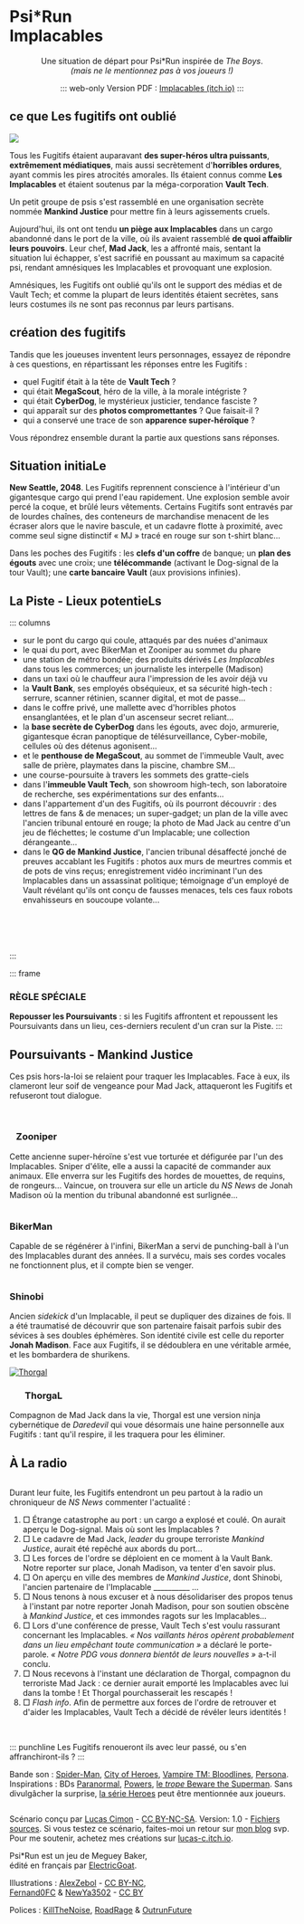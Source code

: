 # <span class="psirun">Psi<span class="asterisk">*</span>Run</span><br> Implacables
<center>

Une situation de départ pour Psi*Run inspirée de _The Boys_.
<br>
_(mais ne le mentionnez pas à vos joueurs !)_

::: web-only
Version PDF : [Implacables (itch.io)](https://lucas-c.itch.io/psirun-implacables)
:::

</center>

## ce que Les fugitifs ont oublié
<img class="logo float-right" src="VaultTech.jpg">

Tous les Fugitifs étaient auparavant **des super-héros ultra puissants**, **extrêmement médiatiques**,
mais aussi secrètement d'**horribles ordures**, ayant commis les pires atrocités amorales.
Ils étaient connus comme **Les Implacables** et étaient soutenus par la méga-corporation **Vault Tech**.

Un petit groupe de psis s'est rassemblé en une organisation secrète nommée **Mankind Justice** pour mettre fin à leurs agissements cruels.

Aujourd'hui, ils ont ont tendu **un piège aux Implacables**
dans un cargo abandonné dans le port de la ville,
où ils avaient rassemblé **de quoi affaiblir leurs pouvoirs**.
Leur chef, **Mad Jack**, les a affronté mais, sentant la situation lui échapper,
s'est sacrifié en poussant au maximum sa capacité psi,
rendant amnésiques les Implacables et provoquant une explosion.

Amnésiques, les Fugitifs ont oublié qu'ils ont le support des médias et de Vault Tech;
et comme la plupart de leurs identités étaient secrètes,
sans leurs costumes ils ne sont pas reconnus par leurs partisans.

## création des fugitifs
Tandis que les joueuses inventent leurs personnages,
essayez de répondre à ces questions,
en répartissant les réponses entre les Fugitifs :

* quel Fugitif était à la tête de **Vault Tech** ?
* qui était **MegaScout**, héro de la ville, à la morale intégriste ?
* qui était **CyberDog**, le mystérieux justicier, tendance fasciste ?
* qui apparaît sur des **photos compromettantes** ? Que faisait-il ?
* qui a conservé une trace de son **apparence super-héroïque** ?

Vous répondrez ensemble durant la partie aux questions sans réponses.

## Situation initiaLe
**New Seattle, 2048**. Les Fugitifs reprennent conscience à l'intérieur d'un gigantesque cargo qui prend l'eau rapidement. Une explosion semble avoir percé la coque, et brûlé leurs vêtements. Certains Fugitifs sont entravés par de lourdes chaînes, des conteneurs de marchandise menacent de les écraser alors que le navire bascule, et un cadavre flotte à proximité, avec comme seul signe distinctif « <span class="red">MJ</span> » tracé en rouge sur son t-shirt blanc...

Dans les poches des Fugitifs : les **clefs d'un coffre** de banque; un **plan des égouts** avec une croix; une **télécommande** (activant le Dog-signal de la tour Vault); une **carte bancaire Vault** (aux provisions infinies).

## La Piste - Lieux potentieLs
::: columns
* sur le pont du cargo qui coule, attaqués par des nuées d'animaux
* le quai du port, avec BikerMan et Zooniper au sommet du phare
* une station de métro bondée; des produits dérivés _Les Implacables_ dans tous les commerces; un journaliste les interpelle (Madison)
* dans un taxi où le chauffeur aura l'impression de les avoir déjà vu
* la **Vault Bank**, ses employés obséquieux, et sa sécurité high-tech : serrure, scanner rétinien, scanner digital, et mot de passe...
* dans le coffre privé, une mallette avec d'horribles photos ensanglantées, et le plan d'un ascenseur secret reliant...
* la **base secrète de CyberDog** dans les égouts, avec dojo, armurerie, gigantesque écran panoptique de télésurveillance, Cyber-mobile, cellules où des détenus agonisent...
* et le **penthouse de MegaScout**, au sommet de l'immeuble Vault, avec salle de prière, playmates dans la piscine, chambre SM...
* une course-poursuite à travers les sommets des gratte-ciels
* dans l'**immeuble Vault Tech**, son showroom high-tech, son laboratoire de recherche, ses expérimentations sur des enfants...
* dans l'appartement d'un des Fugitifs, où ils pourront découvrir : des lettres de fans & de menaces; un super-gadget; un plan de la ville avec l'ancien tribunal entouré en rouge; la photo de Mad Jack au centre d'un jeu de fléchettes; le costume d'un Implacable; une collection dérangeante...
* dans le **QG de Mankind Justice**, l'ancien tribunal désaffecté jonché de preuves accablant les Fugitifs : photos aux murs de meurtres commis et de pots de vins reçus; enregistrement vidéo incriminant l'un des Implacables dans un assassinat politique; témoignage d'un employé de Vault révélant qu'ils ont conçu de fausses menaces, tels ces faux robots envahisseurs en soucoupe volante...

<br><br><br><br>
:::

::: frame
### RÈGLE SPÉCIALE
**Repousser les Poursuivants** : si les Fugitifs affrontent et repoussent les Poursuivants dans un lieu,
ces-derniers reculent d'un cran sur la Piste.
:::

## Poursuivants - Mankind Justice
Ces psis hors-la-loi se relaient pour traquer les Implacables.
Face à eux, ils clameront leur soif de vengeance pour Mad Jack,
attaqueront les Fugitifs et refuseront tout dialogue.

<img class="fuck-implacables size10" alt="" src="fuck-Implacables.png">

<a href="https://lucas-c.github.io/jdr/psirun/Implacables/a_huntress_by_fernand0fc_cc-by-RedBlackWhite.jpg">
<img class="float-left size14" alt="" src="a_huntress_by_fernand0fc_cc-by-RedBlackWhite.jpg">
</a>

### &nbsp;&nbsp; Zooniper
Cette ancienne super-héroïne s'est vue torturée et défigurée par l'un des Implacables.
Sniper d'élite, elle a aussi la capacité de commander aux animaux.
Elle enverra sur les Fugitifs des hordes de mouettes, de requins, de rongeurs...
Vaincue, on trouvera sur elle un article du _NS News_ de Jonah Madison où la mention du tribunal abandonné est surlignée...

<a href="https://lucas-c.github.io/jdr/psirun/Implacables/moto_raider_by_fernand0fc_cc-by_RedBlackWhite.png">
<img class="float-right size16" alt="" src="moto_raider_by_fernand0fc_cc-by_RedBlackWhite.png">
</a>

### BikerMan
Capable de se régénérer à l'infini, BikerMan a servi de punching-ball
à l'un des Implacables durant des années.
Il a survécu, mais ses cordes vocales ne fonctionnent plus,
et il compte bien se venger.

<p class="half-break"></p>

<a href="https://lucas-c.github.io/jdr/psirun/Implacables/shinobi_by_fernand0fc_cc-by-nc_RedBlackWhite.jpg">
<img class="float-left size16" alt="" src="shinobi_by_fernand0fc_cc-by-nc_RedBlackWhite.jpg">
</a>

### Shinobi
Ancien _sidekick_ d'un Implacable, il peut se dupliquer des dizaines de fois.
Il a été traumatisé de découvrir que son partenaire faisait parfois
subir des sévices à ses doubles éphémères.
Son identité civile est celle du reporter **Jonah Madison**.
Face aux Fugitifs, il se dédoublera en une véritable armée,
et les bombardera de shurikens.

<p class="half-break"></p>

<a href="https://lucas-c.github.io/jdr/psirun/Implacables/older_kenshi_by_alexzebol_cc-by-nc_RedBlackWhite.jpg">
<img class="float-right size16" alt="Thorgal" src="older_kenshi_by_alexzebol_cc-by-nc_RedBlackWhite.jpg">
</a>

### &nbsp;&nbsp;&nbsp;&nbsp;&nbsp;&nbsp; ThorgaL
Compagnon de Mad Jack dans la vie, Thorgal est une version ninja cybernétique de _Daredevil_
qui voue désormais une haine personnelle aux Fugitifs :
tant qu'il respire, il les traquera pour les éliminer.

## À La radio
<img class="size6 float-right" alt="" src="onde-radio.svg">

Durant leur fuite, les Fugitifs entendront un peu partout à la radio
un chroniqueur de _NS News_ commenter l'actualité :
1. □ Étrange catastrophe au port : un cargo a explosé et coulé. On aurait aperçu le Dog-signal. Mais où sont les Implacables ?
1. □ Le cadavre de Mad Jack, _leader_ du groupe terroriste _Mankind Justice_, aurait été repêché aux abords du port...
1. □ Les forces de l'ordre se déploient en ce moment à la Vault Bank. Notre reporter sur place, Jonah Madison, va tenter d'en savoir plus.
1. □ On aperçu en ville des membres de _Mankind Justice_, dont Shinobi, l'ancien partenaire de l'Implacable _\_\_\_\_\_\_\_\_\_ ...
1. □ Nous tenons à nous excuser et à nous désolidariser des propos tenus à l'instant par notre reporter Jonah Madison, pour son soutien obscène à _Mankind Justice_, et ces immondes ragots sur les Implacables...
1. □ Lors d'une conférence de presse, Vault Tech s'est voulu rassurant concernant les Implacables. _« Nos vaillants héros opèrent probablement dans un lieu empêchant toute communication »_ a déclaré le porte-parole. _« Notre PDG vous donnera bientôt de leurs nouvelles »_ a-t-il conclu.
1. □ Nous recevons à l'instant une déclaration de Thorgal, compagnon du terroriste Mad Jack : ce dernier aurait emporté les Implacables avec lui dans la tombe ! Et Thorgal pourchasserait les rescapés !
1. □ _Flash info_. Afin de permettre aux forces de l'ordre de retrouver et d'aider les Implacables, Vault Tech a décidé de révéler leurs identités !

<br>

::: punchline
Les Fugitifs renoueront ils avec leur passé, ou s'en affranchiront-ils ?
:::

<p class="half-break"></p><p class="half-break"></p>

Bande son : [Spider-Man](https://www.youtube.com/playlist?list=PLBO2h-GzDvIYafOO43ruOilWVmJssZHS5), [City of Heroes](https://www.youtube.com/watch?v=oRWYHWPJhoA), [Vampire TM: Bloodlines](https://www.youtube.com/playlist?list=PLfzW_wEeYxk6xZzzUQIJnunXj98WGFb07), [Persona](https://www.youtube.com/playlist?list=PLJmimp-uZX42T7ONp1FLXQDJrRxZ-_1Ct).
Inspirations : BDs [Paranormal](https://www.bedetheque.com/serie-9891-BD-Paranormal.html), [Powers](https://en.wikipedia.org/wiki/Powers_(comics)), [le _trope_ Beware the Superman](https://tvtropes.org/pmwiki/pmwiki.php/Main/BewareTheSuperman). Sans divulgâcher la surprise, [la série Heroes](https://fr.wikipedia.org/wiki/Heroes) peut être mentionnée aux joueurs.

<a href="https://lucas-c.github.io/jdr/psirun/Implacables/homelander_by_newya3502_cc-by_RedBlackWhite.png">
<img class="size14 float-left" alt="" src="homelander_by_newya3502_cc-by_RedBlackWhite.png">
</a>

<footer><p class="half-break"></p>

Scénario conçu par [Lucas Cimon](https://chezsoi.org/lucas/blog/) - [CC BY-NC-SA](https://creativecommons.org/licenses/by-nc-sa/3.0/fr/). Version: 1.0 - [Fichiers sources](https://github.com/Lucas-C/jdr/tree/master/psirun/Implacables).
Si vous testez ce scénario, faites-moi un retour sur [mon blog](https://chezsoi.org/lucas/blog/psirun-implacables-regles-additionnelles.html) svp.
Pour me soutenir, achetez mes créations sur [lucas-c.itch.io](https://lucas-c.itch.io).

Psi*Run est un jeu de Meguey Baker,
<br>édité en français par [ElectricGoat](https://electric-goat.net/products/1).

Illustrations : [AlexZebol](https://www.deviantart.com/alexzebol/art/Sketch-Older-Kenshi-782535896) - [CC BY-NC](https://creativecommons.org/licenses/by-nc/3.0/),
<br>[Fernand0FC](https://www.deviantart.com/fernand0fc/gallery) & [NewYa3502](https://www.deviantart.com/newya3502/art/Homelander-Render-2-957428403) - [CC BY](https://creativecommons.org/licenses/by/3.0/)

Polices : [KillTheNoise](https://www.fontspace.com/kill-the-noise-font-f17592), [RoadRage](https://youssef-habchi.com/fonts/road-rage) & [OutrunFuture](https://comicfontsby.tehandeh.com/fonts/outrun-future/)
</footer>

